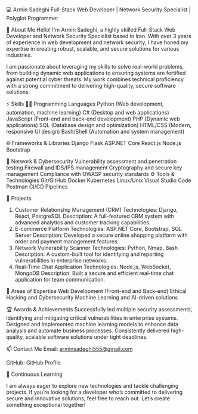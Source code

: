 💻 Armin Sadeghi
Full-Stack Web Developer | Network Security Specialist | Polyglot Programmer

🌟 About Me
Hello! I'm Armin Sadeghi, a highly skilled Full-Stack Web Developer and Network Security Specialist based in Iran. With over 3 years of experience in web development and network security, I have honed my expertise in creating robust, scalable, and secure solutions for various industries.

I am passionate about leveraging my skills to solve real-world problems, from building dynamic web applications to ensuring systems are fortified against potential cyber threats. My work combines technical proficiency with a strong commitment to delivering high-quality, secure software solutions.

⚡ Skills
👨‍💻 Programming Languages
Python (Web development, automation, machine learning)
C# (Desktop and web applications)
JavaScript (Front-end and back-end development)
PHP (Dynamic web applications)
SQL (Database design and optimization)
HTML/CSS (Modern, responsive UI design)
Bash/Shell (Automation and system management)


🌐 Frameworks & Libraries
Django
Flask
ASP.NET Core
React.js
Node.js
Bootstrap


🔐 Network & Cybersecurity
Vulnerability assessment and penetration testing
Firewall and IDS/IPS management
Cryptography and secure key management
Compliance with OWASP security standards
⚙️ Tools & Technologies
Git/GitHub
Docker
Kubernetes
Linux/Unix
Visual Studio Code
Postman
CI/CD Pipelines


📂 Projects
1. Customer Relationship Management (CRM)
Technologies: Django, React, PostgreSQL
Description: A full-featured CRM system with advanced analytics and customer tracking capabilities.
2. E-commerce Platform
Technologies: ASP.NET Core, Bootstrap, SQL Server
Description: Developed a secure online shopping platform with order and payment management features.
3. Network Vulnerability Scanner
Technologies: Python, Nmap, Bash
Description: A custom-built tool for identifying and reporting vulnerabilities in enterprise networks.
4. Real-Time Chat Application
Technologies: Node.js, WebSocket, MongoDB
Description: Built a secure and efficient real-time chat application for team communication.


🎯 Areas of Expertise
Web Development (Front-end and Back-end)
Ethical Hacking and Cybersecurity
Machine Learning and AI-driven solutions


🏆 Awards & Achievements
Successfully led multiple security assessments, identifying and mitigating critical vulnerabilities in enterprise systems.
Designed and implemented machine learning models to enhance data analysis and automate business processes.
Consistently delivered high-quality, scalable software solutions under tight deadlines.


📫 Contact Me
Email: arminsadeghi555@gmail.com

GitHub: GitHub Profile


🌱 Continuous Learning

I am always eager to explore new technologies and tackle challenging projects. If you’re looking for a developer who’s committed to delivering secure and innovative solutions, feel free to reach out. Let’s create something exceptional together!
